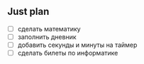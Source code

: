 ## Just plan
- [ ] сделать математику
- [ ] заполнить дневник
- [ ] добавить секунды и минуты на таймер
- [ ] сделать билеты по информатике
